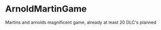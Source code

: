 ArnoldMartinGame
================

Martins and arnolds magnificent game, already at least 20 DLC's planned
